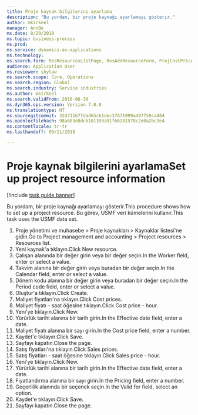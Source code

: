 ```yaml
--- 
title: Proje kaynak bilgilerini ayarlama
description: "Bu yordam, bir proje kaynağı ayarlamayı gösterir."
author: mkirknel
manager: AnnBe
ms.date: 8/29/2018
ms.topic: business-process
ms.prod: 
ms.service: dynamics-ax-applications
ms.technology: 
ms.search.form: ResResourcesListPage, ResAddResourceForm, ProjCostPriceHour, ProjSalesPriceHour
audience: Application User
ms.reviewer: shylaw
ms.search.scope: Core, Operations
ms.search.region: Global
ms.search.industry: Service industries
ms.author: mkirknel
ms.search.validFrom: 2016-06-30
ms.dyn365.ops.version: Version 7.0.0
ms.translationtype: HT
ms.sourcegitcommit: 32d71167fdad65cb1dec37671999a497759ca484
ms.openlocfilehash: 98a683e8dcb101393a91f66281578c2e0a2bc3e4
ms.contentlocale: tr-tr
ms.lasthandoff: 09/11/2018

---
```

# <a name="set-up-project-resource-information"></a><span data-ttu-id="c06b9-103">Proje kaynak bilgilerini ayarlama</span><span class="sxs-lookup"><span data-stu-id="c06b9-103">Set up project resource information</span></span>

[!include [task guide banner](../../includes/task-guide-banner.md)]

<span data-ttu-id="c06b9-104">Bu yordam, bir proje kaynağı ayarlamayı gösterir.</span><span class="sxs-lookup"><span data-stu-id="c06b9-104">This procedure shows how to set up a project resource.</span></span> <span data-ttu-id="c06b9-105">Bu görev, USMF veri kümelerini kullanır.</span><span class="sxs-lookup"><span data-stu-id="c06b9-105">This task uses the USMF data set.</span></span>

1. <span data-ttu-id="c06b9-106">Proje yönetimi ve muhasebe > Proje kaynakları > Kaynaklar listesi'ne gidin.</span><span class="sxs-lookup"><span data-stu-id="c06b9-106">Go to Project management and accounting > Project resources > Resources list.</span></span>
2. <span data-ttu-id="c06b9-107">Yeni kaynak'a tıklayın.</span><span class="sxs-lookup"><span data-stu-id="c06b9-107">Click New resource.</span></span>
3. <span data-ttu-id="c06b9-108">Çalışan alanında bir değer girin veya bir değer seçin.</span><span class="sxs-lookup"><span data-stu-id="c06b9-108">In the Worker field, enter or select a value.</span></span>
4. <span data-ttu-id="c06b9-109">Takvim alanına bir değer girin veya buradan bir değer seçin.</span><span class="sxs-lookup"><span data-stu-id="c06b9-109">In the Calendar field, enter or select a value.</span></span>
5. <span data-ttu-id="c06b9-110">Dönem kodu alanına bir değer girin veya buradan bir değer seçin.</span><span class="sxs-lookup"><span data-stu-id="c06b9-110">In the Period code field, enter or select a value.</span></span>
6. <span data-ttu-id="c06b9-111">Oluştur'a tıklayın.</span><span class="sxs-lookup"><span data-stu-id="c06b9-111">Click Create.</span></span>
7. <span data-ttu-id="c06b9-112">Maliyet fiyatları'na tıklayın.</span><span class="sxs-lookup"><span data-stu-id="c06b9-112">Click Cost prices.</span></span>
8. <span data-ttu-id="c06b9-113">Maliyet fiyatı - saat öğesine tıklayın.</span><span class="sxs-lookup"><span data-stu-id="c06b9-113">Click Cost price - hour.</span></span>
9. <span data-ttu-id="c06b9-114">Yeni'ye tıklayın.</span><span class="sxs-lookup"><span data-stu-id="c06b9-114">Click New.</span></span>
10. <span data-ttu-id="c06b9-115">Yürürlük tarihi alanına bir tarih girin.</span><span class="sxs-lookup"><span data-stu-id="c06b9-115">In the Effective date field, enter a date.</span></span>
11. <span data-ttu-id="c06b9-116">Maliyet fiyatı alanına bir sayı girin.</span><span class="sxs-lookup"><span data-stu-id="c06b9-116">In the Cost price field, enter a number.</span></span>
12. <span data-ttu-id="c06b9-117">Kaydet'e tıklayın.</span><span class="sxs-lookup"><span data-stu-id="c06b9-117">Click Save.</span></span>
13. <span data-ttu-id="c06b9-118">Sayfayı kapatın.</span><span class="sxs-lookup"><span data-stu-id="c06b9-118">Close the page.</span></span>
14. <span data-ttu-id="c06b9-119">Satış fiyatları'na tıklayın.</span><span class="sxs-lookup"><span data-stu-id="c06b9-119">Click Sales prices.</span></span>
15. <span data-ttu-id="c06b9-120">Satış fiyatları - saat öğesine tıklayın.</span><span class="sxs-lookup"><span data-stu-id="c06b9-120">Click Sales price - hour.</span></span>
16. <span data-ttu-id="c06b9-121">Yeni'ye tıklayın.</span><span class="sxs-lookup"><span data-stu-id="c06b9-121">Click New.</span></span>
17. <span data-ttu-id="c06b9-122">Yürürlük tarihi alanına bir tarih girin.</span><span class="sxs-lookup"><span data-stu-id="c06b9-122">In the Effective date field, enter a date.</span></span>
18. <span data-ttu-id="c06b9-123">Fiyatlandırma alanına bir sayı girin.</span><span class="sxs-lookup"><span data-stu-id="c06b9-123">In the Pricing field, enter a number.</span></span>
19. <span data-ttu-id="c06b9-124">Geçerlilik alanında bir seçenek seçin.</span><span class="sxs-lookup"><span data-stu-id="c06b9-124">In the Valid for field, select an option.</span></span>
20. <span data-ttu-id="c06b9-125">Kaydet'e tıklayın.</span><span class="sxs-lookup"><span data-stu-id="c06b9-125">Click Save.</span></span>
21. <span data-ttu-id="c06b9-126">Sayfayı kapatın.</span><span class="sxs-lookup"><span data-stu-id="c06b9-126">Close the page.</span></span>



